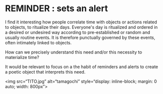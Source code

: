 # REMINDER : sets an alert

I find it interesting how people correlate time with objects or actions related to objects, to ritualize their days. Everyone's day is ritualized and ordered in a desired or undesired way according to pre-established or random and usually routine events. 
It is therefore punctually governed by these events, often intimately linked to objects. 

How can we precisely understand this need and/or this necessity to materialize time? 

It would be relevant to focus on a the habit of reminders and alerts to create a poetic object that interprets this need.

<img
  src=“TITO.jpg”
  alt=“tamagochi”
  style=“display: inline-block; margin: 0 auto; width: 800px”>